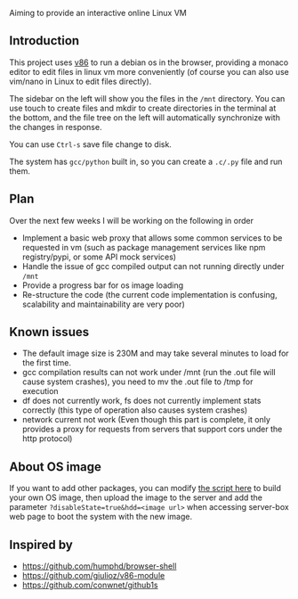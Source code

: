 Aiming to provide an interactive online Linux VM

## Introduction

This project uses [v86](https://github.com/copy/v86) to run a debian os in the browser, providing a monaco editor to edit files in linux vm more conveniently (of course you can also use vim/nano in Linux to edit files directly).

The sidebar on the left will show you the files in the `/mnt` directory. You can use touch to create files and mkdir to create directories in the terminal at the bottom, and the file tree on the left will automatically synchronize with the changes in response.

You can use `Ctrl-s` save file change to disk.

The system has `gcc/python` built in, so you can create a `.c/.py` file and run them.

## Plan

Over the next few weeks I will be working on the following in order

- Implement a basic web proxy that allows some common services to be requested in vm (such as package management services like npm registry/pypi, or some API mock services)
- Handle the issue of gcc compiled output can not running directly under `/mnt`
- Provide a progress bar for os image loading
- Re-structure the code (the current code implementation is confusing, scalability and maintainability are very poor)

## Known issues

- The default image size is 230M and may take several minutes to load for the first time.
- gcc compilation results can not work under /mnt (run the .out file will cause system crashes), you need to mv the .out file to /tmp for execution
- df does not currently work, fs does not currently implement stats correctly (this type of operation also causes system crashes)
- network current not work (Even though this part is complete, it only provides a proxy for requests from servers that support cors under the http protocol)

## About OS image

If you want to add other packages, you can modify [the script here](https://github.com/muzea-ci/v86-images/blob/master/scripts/docker/debian.filer.Dockerfile) to build your own OS image, then upload the image to the server and add the parameter `?disableState=true&hdd=<image url>` when accessing server-box web page to boot the system with the new image.

## Inspired by

- https://github.com/humphd/browser-shell
- https://github.com/giulioz/v86-module
- https://github.com/conwnet/github1s
